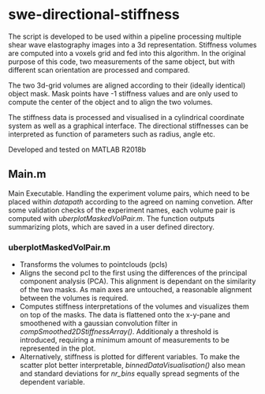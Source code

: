 # swe-directional-stiffness
The script is developed to be used within a pipeline processing multiple shear wave elastography images into a 3d representation. Stiffness volumes are computed into a voxels grid and fed into this algorithm. In the original purpose of this code, two measurements of the same object, but with different scan orientation are processed and compared.

The two 3d-grid volumes are aligned according to their (ideally identical) object mask. Mask points have -1 stiffness values and are only used to compute the center of the object and to align the two volumes.

The stiffness data is processed and visualised in a cylindrical coordinate system as well as a graphical interface. The directional stiffnesses can be interpreted as function of parameters such as radius, angle etc.

Developed and tested on MATLAB R2018b

## Main.m
Main Executable. Handling the experiment volume pairs, which need to be placed within _datapath_ according to the agreed on naming convetion. After some validation checks of the experiment names, each volume pair is computed with _uberplotMaskedVolPair.m_. The function outputs summarizing plots, which are saved in a user defined directory.

### uberplotMaskedVolPair.m
* Transforms the volumes to pointclouds (pcls)
* Aligns the second pcl to the first using the differences of the principal component analysis (PCA). This alignment is dependant on the similarity of the two masks. As main axes are untouched, a reasonable alignment between the volumes is required. 
* Computes stiffness interpretations of the volumes and visualizes them on top of the masks. The data is flattened onto the x-y-pane and smoothened with a gaussian convolution filter in _compSmoothed2DStiffnessArray()_. Additionaly a threshold is introduced, requiring a minimum amount of measurements to be represented in the plot. 
* Alternatively, stiffness is plotted for different variables. To make the scatter plot better interpretable, _binnedDataVisualisation()_ also mean and standard deviations for _nr_bins_ equally spread segments of the dependent variable. 
